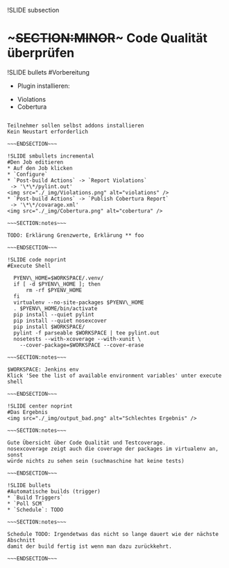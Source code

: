 !SLIDE subsection
# ~~~SECTION:MINOR~~~ Code Qualität überprüfen

!SLIDE bullets
#Vorbereitung
* Plugin installieren:
 - Violations
 - Cobertura

~~~SECTION:notes~~~

Teilnehmer sollen selbst addons installieren
Kein Neustart erforderlich

~~~ENDSECTION~~~

!SLIDE smbullets incremental
#Den Job editieren
* Auf den Job klicken
* `Configure`
* `Post-build Actions` -> `Report Violations`  
 -> '\*\*/pylint.out'  
<img src="./_img/Violations.png" alt="violations" />
* `Post-build Actions` -> `Publish Cobertura Report`  
 -> '\*\*/covarage.xml'  
<img src="./_img/Cobertura.png" alt="cobertura" />

~~~SECTION:notes~~~

TODO: Erklärung Grenzwerte, Erklärung ** foo

~~~ENDSECTION~~~

!SLIDE code noprint
#Execute Shell

  PYENV\_HOME=$WORKSPACE/.venv/    
  if [ -d $PYENV\_HOME ]; then
      rm -rf $PYENV_HOME
  fi  
  virtualenv --no-site-packages $PYENV\_HOME
  . $PYENV\_HOME/bin/activate
  pip install --quiet pylint
  pip install --quiet nosexcover
  pip install $WORKSPACE/
  pylint -f parseable $WORKSPACE | tee pylint.out
  nosetests --with-xcoverage --with-xunit \
    --cover-package=$WORKSPACE --cover-erase

~~~SECTION:notes~~~

$WORKSPACE: Jenkins env  
Klick 'See the list of available environment variables' unter execute shell  

~~~ENDSECTION~~~

!SLIDE center noprint
#Das Ergebnis
<img src="./_img/output_bad.png" alt="Schlechtes Ergebnis" />

~~~SECTION:notes~~~

Gute Übersicht über Code Qualität und Testcoverage.  
nosexcoverage zeigt auch die coverage der packages im virtualenv an, sonst
würde nichts zu sehen sein (suchmaschine hat keine tests)

~~~ENDSECTION~~~

!SLIDE bullets
#Automatische builds (trigger)
* `Build Triggers`
* `Poll SCM`
* `Schedule`: TODO

~~~SECTION:notes~~~

Schedule TODO: Irgendetwas das nicht so lange dauert wie der nächste Abschnitt
damit der build fertig ist wenn man dazu zurückkehrt.

~~~ENDSECTION~~~
